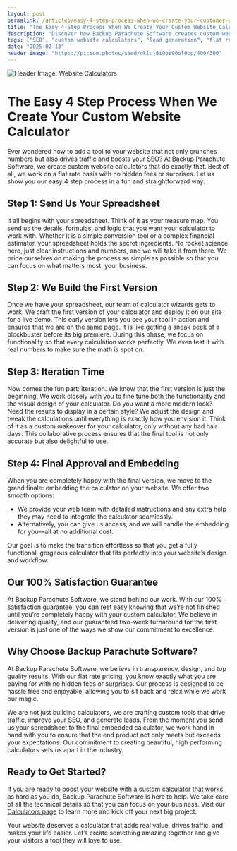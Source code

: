 ```yaml
---
layout: post
permalink: /articles/easy-4-step-process-when-we-create-your-customer-website-calculator
title: "The Easy 4-Step Process When We Create Your Custom Website Calculator"
description: "Discover how Backup Parachute Software creates custom website calculators that drive traffic, boost SEO, and generate leads—all for a flat rate with no hidden fees."
tags: ["SEO", "custom website calculators", "lead generation", "flat rate", "BPS"]
date: "2025-02-13"
header_image: "https://picsum.photos/seed/okluj8i9oi90ol0op/400/300"
---
```


![Header Image: Website Calculators](https://picsum.photos/seed/okluj8i9oi90ol0op/400/300)

# The Easy 4 Step Process When We Create Your Custom Website Calculator

Ever wondered how to add a tool to your website that not only crunches numbers but also drives traffic and boosts your SEO? At Backup Parachute Software, we create custom website calculators that do exactly that. Best of all, we work on a flat rate basis with no hidden fees or surprises. Let us show you our easy 4 step process in a fun and straightforward way.

## Step 1: Send Us Your Spreadsheet

It all begins with your spreadsheet. Think of it as your treasure map. You send us the details, formulas, and logic that you want your calculator to work with. Whether it is a simple conversion tool or a complex financial estimator, your spreadsheet holds the secret ingredients. No rocket science here, just clear instructions and numbers, and we will take it from there. We pride ourselves on making the process as simple as possible so that you can focus on what matters most: your business.

## Step 2: We Build the First Version

Once we have your spreadsheet, our team of calculator wizards gets to work. We craft the first version of your calculator and deploy it on our site for a live demo. This early version lets you see your tool in action and ensures that we are on the same page. It is like getting a sneak peek of a blockbuster before its big premiere. During this phase, we focus on functionality so that every calculation works perfectly. We even test it with real numbers to make sure the math is spot on.

## Step 3: Iteration Time

Now comes the fun part: iteration. We know that the first version is just the beginning. We work closely with you to fine tune both the functionality and the visual design of your calculator. Do you want a more modern look? Need the results to display in a certain style? We adjust the design and tweak the calculations until everything is exactly how you envision it. Think of it as a custom makeover for your calculator, only without any bad hair days. This collaborative process ensures that the final tool is not only accurate but also delightful to use.

## Step 4: Final Approval and Embedding

When you are completely happy with the final version, we move to the grand finale: embedding the calculator on your website. We offer two smooth options:
- We provide your web team with detailed instructions and any extra help they may need to integrate the calculator seamlessly.
- Alternatively, you can give us access, and we will handle the embedding for you—all at no additional cost.

Our goal is to make the transition effortless so that you get a fully functional, gorgeous calculator that fits perfectly into your website’s design and workflow.

## Our 100% Satisfaction Guarantee

At Backup Parachute Software, we stand behind our work. With our 100% satisfaction guarantee, you can rest easy knowing that we’re not finished until you’re completely happy with your custom calculator. We believe in delivering quality, and our guaranteed two-week turnaround for the first version is just one of the ways we show our commitment to excellence.

## Why Choose Backup Parachute Software?

At Backup Parachute Software, we believe in transparency, design, and top quality results. With our flat rate pricing, you know exactly what you are paying for with no hidden fees or surprises. Our process is designed to be hassle free and enjoyable, allowing you to sit back and relax while we work our magic.

We are not just building calculators, we are crafting custom tools that drive traffic, improve your SEO, and generate leads. From the moment you send us your spreadsheet to the final embedded calculator, we work hand in hand with you to ensure that the end product not only meets but exceeds your expectations. Our commitment to creating beautiful, high performing calculators sets us apart in the industry.

## Ready to Get Started?

If you are ready to boost your website with a custom calculator that works as hard as you do, Backup Parachute Software is here to help. We take care of all the technical details so that you can focus on your business. Visit our [Calculators page](https://backupparachute.com/calculators) to learn more and kick off your next big project.

Your website deserves a calculator that adds real value, drives traffic, and makes your life easier. Let’s create something amazing together and give your visitors a tool they will love to use.
